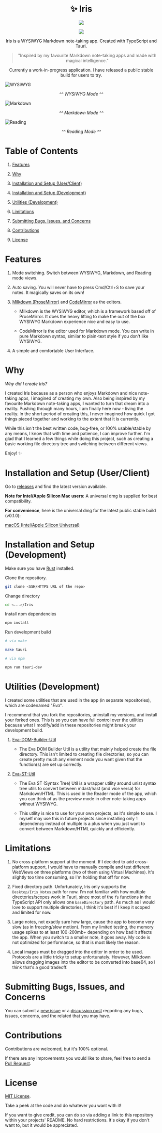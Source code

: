 <h1 align="center">✨ Iris</h1>

<p align="center">
<img src="https://img.shields.io/badge/Platforms-macOS-lightgrey">
</p>

<p align="center">
<img src="https://img.shields.io/badge/Architecture-x64%20%7C%20arm64-lightgrey">
</p>

<p align="center">Iris is a WYSIWYG Markdown note-taking app. Created with TypeScript and Tauri.</p>

> <p align="center">"Inspired by my favourite Markdown note-taking apps and made with magical intelligence."</p>

<p align="center">Currently a work-in-progress application. I have released a public stable build for users to try.</p> 

![WYSIWYG](/screenshots/wysiwyg.png)

<p align="center"><i>^^ WYSIWYG Mode ^^ </i></p>

![Markdown](/screenshots/markdown.png)

<p align="center"><i>^^ Markdown Mode ^^ </i></p>

![Reading](/screenshots/reading.png)

<p align="center"><i>^^ Reading Mode ^^ </i></p>

# Table of Contents

1. [Features](#features)

2. [Why](#why)

3. [Installation and Setup (User/Client)](#installation-and-setup-userclient)

4. [Installation and Setup (Development)](#installation-and-setup-development)

5. [Utilities (Development)](#utilities-development)

6. [Limitations](#limitations)

7. [Submitting Bugs, Issues, and Concerns](#submitting-bugs-issues-and-concerns)

8. [Contributions](#contributions)

9. [License](#license)

# Features

1. Mode switching. Switch between WYSIWYG, Markdown, and Reading mode views. 

2. Auto saving. You will never have to press Cmd/Ctrl+S to save your notes. It magically saves on its own!

3. [Milkdown (ProseMirror)](https://milkdown.dev/) and [CodeMirror](https://codemirror.net/) as the editors. 

    - Milkdown is the WYSIWYG editor, which is a framework based off of ProseMirror. It does the heavy lifting to make the out of the box WYSIWYG Markdown experience nice and easy to use.

    - CodeMirror is the editor used for Markdown mode. You can write in pure Markdown syntax, similar to plain-text style if you don't like WYSIWYG. 

4. A simple and comfortable User Interface.

# Why

*Why did I create Iris?*

I created Iris because as a person who enjoys Markdown and nice note-taking apps, I imagined of creating my own. Also being inspired by my favourite Markdown note-taking apps, I wanted to turn that dream into a reality. Pushing through many hours, I am finally here now - living the reality. In the short period of creating this, I never imagined how quick I got things pieced together and working to the extent that it is currently.

While this isn't the best written code, bug-free, or 100% usable/stable by any means, I know that with time and patience, I can improve further. I'm glad that I learned a few things while doing this project, such as creating a basic working file directory tree and switching between different views.

Enjoy! ✨

# Installation and Setup (User/Client)

Go to [releases](https://github.com/alexwkleung/Iris/releases) and find the latest version available.

**Note for Intel/Apple Silicon Mac users:** A universal dmg is supplied for best compatibility.

**For convenience**, here is the universal dmg for the latest public stable build (v0.1.0):

[macOS (Intel/Apple Silicon Universal)]()

# Installation and Setup (Development)

Make sure you have [Rust](https://www.rust-lang.org/tools/install) installed. 

Clone the repository.

```bash 
git clone <SSH/HTTPS URL of the repo>
```

Change directory 

```bash
cd <...>/Iris
```

Install npm dependencies

```bash
npm install 
```

Run development build

```bash
# via make 

make tauri

# via npm

npm run tauri-dev
```

# Utilities (Development)

I created some utilities that are used in the app (in separate repositories), which are codenamed "*Eva*". 

I recommend that you fork the repositories, uninstall my versions, and install your forked ones. This is so you can have full control over the utilities because what I modify/add in these repositories might break your development build.

1. [Eva-DOM-Builder-Util](https://github.com/alexwkleung/Eva-DOM-Builder-Util)

    - The Eva DOM Builder Util is a utility that mainly helped create the file directory. This isn't limited to creating file directories, so you can create pretty much any element node you want given that the function(s) are set up correctly.

2. [Eva-ST-Util](https://github.com/alexwkleung/Eva-ST-Util)

    - The Eva ST (Syntax Tree) Util is a wrapper utility around unist syntax tree utils to convert between mdast/hast (and vice versa) for Markdown/HTML. This is used in the Reader mode of the app, which you can think of as the preview mode in other note-taking apps without WYSIWYG.

    - This utility is nice to use for your own projects, as it's simple to use. I myself may use this in future projects since installing only 1 dependency instead of multiple is a plus when you just want to convert between Markdown/HTML quickly and efficiently.

# Limitations

1. No cross-platform support at the moment. If I decided to add cross-platform support, I would have to manually compile and test different WebViews on three platforms (two of them using Virtual Machines). It's slightly too time consuming, so I'm holding that off for now. 

2. Fixed directory path. Unfortunately, Iris only supports the `Desktop/Iris_Notes` path for now. I'm not familiar with how multiple directories/scopes work in Tauri, since most of the `fs` functions in the TypeScript API only allows one `baseDirectory` path. As much as I would love to support multiple directories, I think it's best if I keep it scoped and limited for now.

3. Large notes, not exactly sure how large, cause the app to become very slow (as in freezing/slow motion). From my limited testing, the memory usage spikes to at least 100-200mb+ depending on how bad it affects the app. When you switch to a smaller note, it goes away. My code is not optimized for performance, so that is most likely the reason.

4. Local images must be dragged into the editor in order to be used. Protocols are a little tricky to setup unfortunately. However, Milkdown allows dragging images into the editor to be converted into base64, so I think that's a good tradeoff. 

# Submitting Bugs, Issues, and Concerns

You can submit a [new issue](https://github.com/alexwkleung/Iris/issues) or a [discussion post](https://github.com/alexwkleung/Iris/discussions) regarding any bugs, issues, concerns, and the related that you may have.

# Contributions

Contributions are welcomed, but it's 100% optional. 

If there are any improvements you would like to share, feel free to send a [Pull Request](https://github.com/alexwkleung/Iris/pulls).

# License 

[MIT License](LICENSE).

Take a peek at the code and do whatever you want with it!

If you want to give credit, you can do so via adding a link to this repository within your projects' README. No hard restrictions. It's okay if you don't want to, but it would be appreciated.
